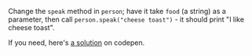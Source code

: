 Change the `speak` method in `person`; have it take `food` (a string) as a parameter, then call `person.speak("cheese toast")` - it should print "I like cheese toast".

  

If you need, here's [a solution](https://codepen.io/ElevationPen/pen/gJyBNB?editors=0010) on codepen.